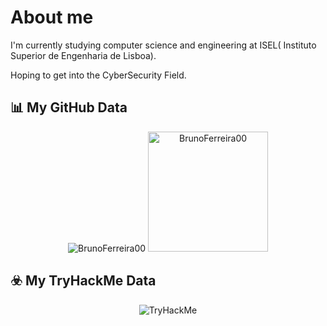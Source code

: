 # About me

I'm currently studying computer science and engineering at ISEL( Instituto Superior de Engenharia de Lisboa).

Hoping to get into the CyberSecurity Field.

## 📊 My GitHub Data

<div style="text-align: center;">
	<img src="https://github-readme-streak-stats.herokuapp.com/?user=BrunoFerreira00&theme=dark" alt="BrunoFerreira00" />
	<img src="https://github-readme-stats.vercel.app/api/top-langs?username=BrunoFerreira00&langs_count=10&show_icons=true&locale=en&layout=compact&theme=dark" alt="BrunoFerreira00" height="192px"/>
</div>


## ☣️ My TryHackMe Data

<div style="text-align: center;">
	<img src="https://tryhackme-badges.s3.amazonaws.com/KillerZom.png" alt="TryHackMe">
</div>
